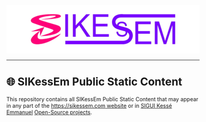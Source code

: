 <div align="center"><a href="https://sikessem.com/" title="SIKessEm"><img src="https://github.com/sikessem/sikessem/blob/main/SIKessEm-logo.png" alt="SIKessEm logo"/></a></div>

***

# 🌐 SIKessEm Public Static Content

This repository contains all SIKessEm Public Static Content that may appear in any part of the [https://sikessem.com website](https://sikessem.com) or in [SIGUI Kessé Emmanuel](https://ske.sikessem.com) [Open-Source projects](https://github.com/skefoss).

